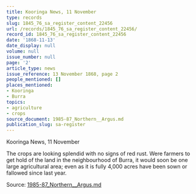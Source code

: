 ```yaml
---
title: Kooringa News, 11 November
type: records
slug: 1845_76_sa_register_content_22456
url: /records/1845_76_sa_register_content_22456/
record_id: 1845_76_sa_register_content_22456
date: '1868-11-13'
date_display: null
volume: null
issue_number: null
page: '2'
article_type: news
issue_reference: 13 November 1868, page 2
people_mentioned: []
places_mentioned:
- Kooringa
- Burra
topics:
- agriculture
- crops
source_document: 1985-87_Northern__Argus.md
publication_slug: sa-register
---
```


Kooringa News, 11 November

The crops are looking splendid with no signs of red rust.  Were farmers to get hold of the land in the neighbourhood of Burra, it would soon be one large agricultural area; even as it is fully 4,000 acres have been sown or fallowed since last year.

Source: [1985-87_Northern__Argus.md](/downloads/markdown/1985-87_Northern__Argus.md)
